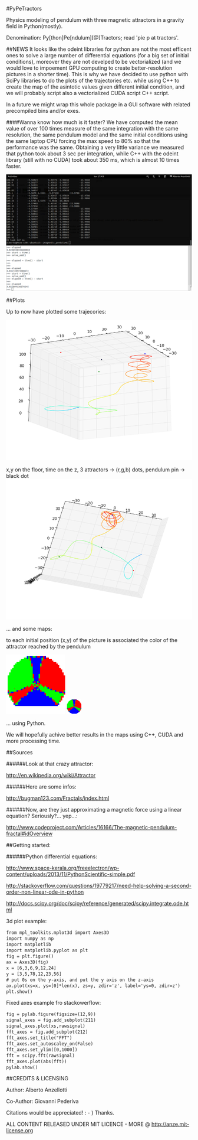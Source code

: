 #PyPeTractors


Physics modeling of pendulum with three magnetic attractors in a gravity field in Python(mostly).

Denomination: Py[thon]Pe[ndulum][@]Tractors; read 'pie p ~~at~~ tractors'.

##NEWS
It looks like the odeint libraries for python are not the most efficent ones to solve a large number of differential equations (for a big set of initial conditions), moreover they are not develped to be vectorialized (and we would love to impoement GPU computing to create better-resolution pictures in a shorter time). This is why we have decided to use python with SciPy libraries to do the plots of the trajectories etc. while using C++ to create the map of the asintotic values given different initial condition, and we will probably script also a vectorialized CUDA script C++ script.

In a future we might wrap this whole package in a GUI software with related precompiled bins and/or exes.

####Wanna know how much is it faster?
We have computed the mean value of over 100 times measure of the same integration with the same resolution, the same pendulum model and the same  initial conditions using the same laptop CPU forcing the max speed to 80% so that the performance was the same. Obtaining a very little variance we measured that python took about 3 sec per integration, while C++ with the odeint library (still with no CUDA) took about 350 ms, which is almost 10 times faster.

![cpp looks faster](/plots/cpp_looks_faster.png)


##Plots

Up to now have plotted some trajecories:

![trajectory side view](/plots/magnetic_pendulum_1a.png)

x,y on the floor, time on the z, 3 attractors -> (r,g,b) dots, pendulum pin -> black dot
![trajectory top view](/plots/magnetic_pendulum_1b.png)


... and some maps:

to each initial position (x,y) of the picture is associated the color of the attractor reached by the pendulum

![160x160 map](/plots/magnetic_pendulum_map_160x160.bmp)
![40x40 map](/plots/magnetic_pendulum_RGB_map_40x40.bmp)


... using Python.

We will hopefully achive better results in the maps using C++, CUDA and more processing time.

##Sources

######Look at that crazy attractor:

http://en.wikipedia.org/wiki/Attractor

######Here are some infos:

http://bugman123.com/Fractals/index.html

######Now, are they just approximating a magnetic force using a linear equation? Seriously?... yep...:

http://www.codeproject.com/Articles/16166/The-magnetic-pendulum-fractal#idOverview

##Getting started:


######Python differential equations:

http://www.space-kerala.org/freeelectron/wp-content/uploads/2013/11/PythonScientific-simple.pdf

http://stackoverflow.com/questions/19779217/need-help-solving-a-second-order-non-linear-ode-in-python

http://docs.scipy.org/doc/scipy/reference/generated/scipy.integrate.ode.html

3d plot example:



    from mpl_toolkits.mplot3d import Axes3D
    import numpy as np
    import matplotlib
    import matplotlib.pyplot as plt
    fig = plt.figure()
    ax = Axes3D(fig)
    x = [6,3,6,9,12,24]
    y = [3,5,78,12,23,56]
    # put 0s on the y-axis, and put the y axis on the z-axis
    ax.plot(xs=x, ys=[0]*len(x), zs=y, zdir='z', label='ys=0, zdir=z')
    plt.show()

Fixed axes example fro stackowerflow:

    fig = pylab.figure(figsize=(12,9))
    signal_axes = fig.add_subplot(211)
    signal_axes.plot(xs,rawsignal)
    fft_axes = fig.add_subplot(212)
    fft_axes.set_title("FFT")
    fft_axes.set_autoscaley_on(False)
    fft_axes.set_ylim([0,1000])
    fft = scipy.fft(rawsignal)
    fft_axes.plot(abs(fft))
    pylab.show()
    
    
    
##CREDITS & LICENSING

Author: Alberto Anzellotti

Co-Author: Giovanni Pederiva

Citations would be appreciated! : - ) Thanks.

ALL CONTENT RELEASED UNDER MIT LICENCE -  MORE @ http://anze.mit-license.org
